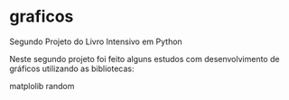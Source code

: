 # graficos
 Segundo Projeto do Livro Intensivo em Python

Neste segundo projeto foi feito alguns estudos com desenvolvimento de gráficos utilizando as bibliotecas: 

matplolib
random
